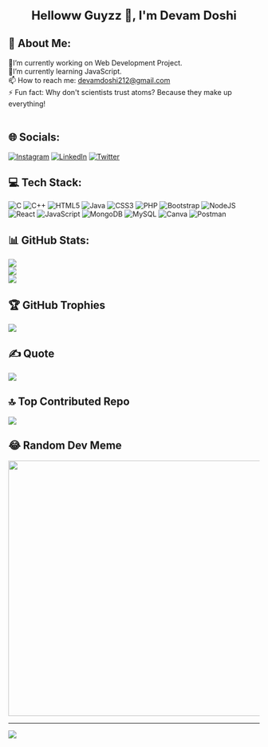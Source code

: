 <p align="center" style="font-size: 24px;">
  <b> Helloww Guyzz 👋, I'm Devam Doshi</b>
</p>

## 💫 About Me:
🔭I’m currently working on Web Development Project.<br>🌱I’m currently learning JavaScript.<br>📫 How to reach me: devamdoshi212@gmail.com<br>⚡ Fun fact: Why don't scientists trust atoms? Because they make up everything!<br><br>


## 🌐 Socials:
[![Instagram](https://img.shields.io/badge/Instagram-%23E4405F.svg?logo=Instagram&logoColor=white)](https://instagram.com/devam_doshi212) [![LinkedIn](https://img.shields.io/badge/LinkedIn-%230077B5.svg?logo=linkedin&logoColor=white)](https://linkedin.com/in/devamdoshi212) [![Twitter](https://img.shields.io/badge/Twitter-%231DA1F2.svg?logo=Twitter&logoColor=white)](https://twitter.com/devam_doshi212) 

## 💻 Tech Stack:
![C](https://img.shields.io/badge/c-%2300599C.svg?style=for-the-badge&logo=c&logoColor=white) ![C++](https://img.shields.io/badge/c++-%2300599C.svg?style=for-the-badge&logo=c%2B%2B&logoColor=white) ![HTML5](https://img.shields.io/badge/html5-%23E34F26.svg?style=for-the-badge&logo=html5&logoColor=white) ![Java](https://img.shields.io/badge/java-%23ED8B00.svg?style=for-the-badge&logo=java&logoColor=white) ![CSS3](https://img.shields.io/badge/css3-%231572B6.svg?style=for-the-badge&logo=css3&logoColor=white) ![PHP](https://img.shields.io/badge/php-%23777BB4.svg?style=for-the-badge&logo=php&logoColor=white) ![Bootstrap](https://img.shields.io/badge/bootstrap-%23563D7C.svg?style=for-the-badge&logo=bootstrap&logoColor=white) ![NodeJS](https://img.shields.io/badge/node.js-6DA55F?style=for-the-badge&logo=node.js&logoColor=white) ![React](https://img.shields.io/badge/react-%2320232a.svg?style=for-the-badge&logo=react&logoColor=%2361DAFB) ![JavaScript](https://img.shields.io/badge/javascript-%23323330.svg?style=for-the-badge&logo=javascript&logoColor=%23F7DF1E) ![MongoDB](https://img.shields.io/badge/MongoDB-%234ea94b.svg?style=for-the-badge&logo=mongodb&logoColor=white) ![MySQL](https://img.shields.io/badge/mysql-%2300f.svg?style=for-the-badge&logo=mysql&logoColor=white) ![Canva](https://img.shields.io/badge/Canva-%2300C4CC.svg?style=for-the-badge&logo=Canva&logoColor=white) ![Postman](https://img.shields.io/badge/Postman-FF6C37?style=for-the-badge&logo=postman&logoColor=white)
## 📊 GitHub Stats:
![](https://github-readme-stats.vercel.app/api?username=devamdoshi212&theme=merko&hide_border=false&include_all_commits=false&count_private=false)<br/>
![](https://github-readme-streak-stats.herokuapp.com/?user=devamdoshi212&theme=merko&hide_border=false)<br/>
![](https://github-readme-stats.vercel.app/api/top-langs/?username=devamdoshi212&theme=merko&hide_border=false&include_all_commits=false&count_private=false&layout=compact)

## 🏆 GitHub Trophies
![](https://github-profile-trophy.vercel.app/?username=devamdoshi212&theme=tokyonight&no-frame=false&no-bg=true&margin-w=4)


## ✍️ Quote
![](https://quotes-github-readme.vercel.app/api?type=horizontal&theme=merko)

## 🔝 Top Contributed Repo
![](https://github-contributor-stats.vercel.app/api?username=devamdoshi212&limit=5&theme=tokyonight&combine_all_yearly_contributions=true)

## 😂 Random Dev Meme
<img src=" https://9gag.com/tech" width="512px"/>

---
[![](https://visitcount.itsvg.in/api?id=devamdoshi212&icon=7&color=9)](https://visitcount.itsvg.in)

<!-- Proudly created with GPRM ( https://gprm.itsvg.in ) -->
